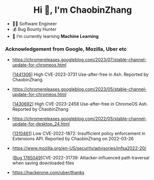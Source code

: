 <h1 align="center">Hi 👋, I'm ChaobinZhang</h1>

- 👨‍💻 Software Engineer 
- 💰 Bug Bounty Hunter
- 🌱 I’m currently learning **Machine Learning**

### Acknowledgement from Google, Mozilla, Uber etc 

- https://chromereleases.googleblog.com/2023/07/stable-channel-update-for-chromeos.html

    [[1441306](https://bugs.chromium.org/p/chromium/issues/detail?id=1441306)] High CVE-2023-3731 Use-after-free in Ash. Reported by ChaobinZhang.

- https://chromereleases.googleblog.com/2023/05/stable-channel-update-for-chromeos.html

    [[1430692](https://bugs.chromium.org/p/chromium/issues/detail?id=1430692)] High CVE-2023-2458 Use-after-free in ChromeOS Ash. Reported by ChaobinZhang

- https://chromereleases.googleblog.com/2022/05/stable-channel-update-for-desktop_24.html

    [[1310461](https://bugs.chromium.org/p/chromium/issues/detail?id=1310461)] Low CVE-2022-1872: Insufficient policy enforcement in Extensions API. Reported by ChaobinZhang on 2022-03-26

- https://www.mozilla.org/en-US/security/advisories/mfsa2022-20/

    [[Bug 1765049](https://bugzilla.mozilla.org/show_bug.cgi?id=1765049)]CVE-2022-31739: Attacker-influenced path traversal when saving downloaded files

- https://hackerone.com/uber/thanks